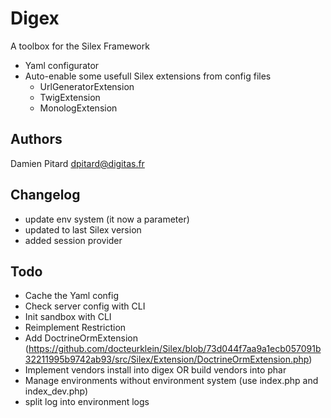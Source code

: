 Digex
=====

A toolbox for the Silex Framework

* Yaml configurator
* Auto-enable some usefull Silex extensions from config files
    * UrlGeneratorExtension
    * TwigExtension
    * MonologExtension

Authors
-------

Damien Pitard <dpitard@digitas.fr>

Changelog
---------

* update env system (it now a parameter)
* updated to last Silex version
* added session provider

Todo
----

* Cache the Yaml config
* Check server config with CLI
* Init sandbox with CLI
* Reimplement Restriction
* Add DoctrineOrmExtension (https://github.com/docteurklein/Silex/blob/73d044f7aa9a1ecb057091b32211995b9742ab93/src/Silex/Extension/DoctrineOrmExtension.php)
* Implement vendors install into digex OR build vendors into phar
* Manage environments without environment system (use index.php and index_dev.php)
* split log into environment logs